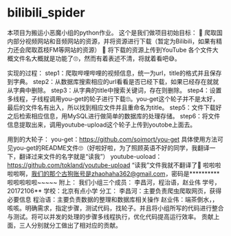 # bilibili_spider




本项目为搬运小恶魔小组的python作业。
这个是我们做项目初始目标：
	爬取国内部分视频网站和音频网站的资源，并将资源进行下载（暂定为Bilibili，如果有精力还会爬取荔枝FM等网站的资源）
	将下载的资源上传到YouTube
各个文件大概文件名大概就是功能了🙄，然而有着表述不清，将就着看吧😅。


实现的过程：
step1：爬取哔哩哔哩的视频信息，统一为url，title的格式并且保存到字典。
step2：从数据库搜索相应的url看看是否已经下载，如果已经存在就就从字典中删除。
step3：从字典的title中搜索关键词，存在则删除。
step4：设置多线程，子线程调用you-get的轮子进行下载🙄。you-get这个轮子并不是太好，最后的文件名有出入，所以找到相应文件并且重命名为title。
step5：文件下载好之后检索相应信息，用MySQL进行做简单的数据库的处理存储。
step6：将文件信息提取出来，调用youtube-upload这个轮子上传到youtobe上面去。

用到的大轮子：
you-get：https://github.com/soimort/you-get
具体使用方法可见you-get的README文件🙄（好啦好啦，为了照顾英语不好的同学，我翻译一下，翻译过来文件的名字就是“读我”）
youtube-uoload：https://github.com/tokland/youtube-upload
“读我”文件我就不翻译了🤭
啦啦啦啦啦啊，我们的那个古狗账号是zhaohaha362@gmail.com，密码是**********
啦啦啦啦啦~~~~~
附上：
我们小组三个成员：
李昌河，程治语，赵业伟
学号，20172106**
学校：北京有点小学
分工：
李昌河：主要负责爬虫爬取网页，获得必要信息
程治语：主要负责数据的整理和数据库相关操作
赵业伟：端茶倒水，，咳咳。明确需求，指定步骤，测试代码，找轮子。并且将小组所写的代码进行整合与测试。将可以并发的处理的步骤多线程执行，优化代码提高运行效率。
贡献上面，三人分别就分工做出了相对应的贡献。
